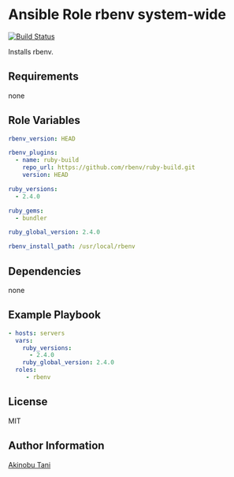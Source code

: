 Ansible Role rbenv system-wide
=========

[![Build Status](https://travis-ci.org/akinobu-tani/ansible-role-rbenv-system.svg?branch=master)](https://travis-ci.org/akinobu-tani/ansible-role-rbenv-system)

Installs rbenv.

Requirements
------------

none

Role Variables
--------------

``` yaml
rbenv_version: HEAD

rbenv_plugins:
  - name: ruby-build
    repo_url: https://github.com/rbenv/ruby-build.git
    version: HEAD

ruby_versions: 
  - 2.4.0

ruby_gems:
  - bundler

ruby_global_version: 2.4.0

rbenv_install_path: /usr/local/rbenv
```

Dependencies
------------

none

Example Playbook
----------------

``` yaml
- hosts: servers
  vars:
    ruby_versions:
      - 2.4.0
    ruby_global_version: 2.4.0
  roles:
     - rbenv
```

License
-------

MIT

Author Information
------------------

[Akinobu Tani](http://github.com/akinobu-tani)
